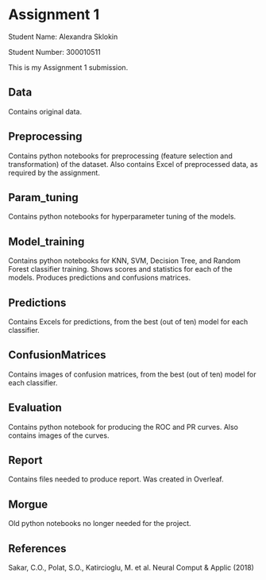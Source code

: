 # Assignment 1

Student Name: Alexandra Sklokin

Student Number: 300010511

This is my Assignment 1 submission.

## Data

Contains original data.

## Preprocessing

Contains python notebooks for preprocessing (feature selection and transformation) of the dataset. Also contains Excel of preprocessed data, as required by the assignment.

## Param_tuning

Contains python notebooks for hyperparameter tuning of the models. 

## Model_training

Contains python notebooks for KNN, SVM, Decision Tree, and Random Forest classifier training. Shows scores and statistics for each of the models. Produces predictions and confusions matrices.

## Predictions

Contains Excels for predictions, from the best (out of ten) model for each classifier.

## ConfusionMatrices

Contains images of confusion matrices, from the best (out of ten) model for each classifier.

## Evaluation

Contains python notebook for producing the ROC and PR curves. Also contains images of the curves. 

## Report

Contains files needed to produce report. Was created in Overleaf.

## Morgue

Old python notebooks no longer needed for the project.

## References

Sakar, C.O., Polat, S.O., Katircioglu, M. et al. Neural Comput & Applic (2018)